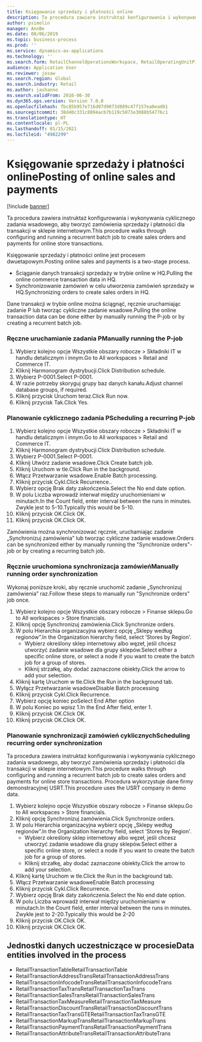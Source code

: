 ```yaml
---
title: Księgowanie sprzedaży i płatności online
description: Ta procedura zawiera instruktaż konfigurowania i wykonywania cyklicznego zadania wsadowego, aby tworzyć zamówienia sprzedaży i płatności dla transakcji w sklepie internetowym.
author: psimolin
manager: AnnBe
ms.date: 08/06/2019
ms.topic: business-process
ms.prod: ''
ms.service: dynamics-ax-applications
ms.technology: ''
ms.search.form: RetailChannelOperationsWorkspace, RetailOperatingUnitPicker, SysRecurrence
audience: Application User
ms.reviewer: josaw
ms.search.region: Global
ms.search.industry: Retail
ms.author: jashanno
ms.search.validFrom: 2016-06-30
ms.dyn365.ops.version: Version 7.0.0
ms.openlocfilehash: fbc85b957e716d07d9073d889c47f157ea0ead01
ms.sourcegitcommit: 38d40c331c8894acb7b119c5073e3088b54776c1
ms.translationtype: HT
ms.contentlocale: pl-PL
ms.lasthandoff: 01/15/2021
ms.locfileid: "4982299"
---
```

# <a name="posting-of-online-sales-and-payments"></a><span data-ttu-id="fb609-103">Księgowanie sprzedaży i płatności online</span><span class="sxs-lookup"><span data-stu-id="fb609-103">Posting of online sales and payments</span></span>

[!include [banner](../includes/banner.md)]

<span data-ttu-id="fb609-104">Ta procedura zawiera instruktaż konfigurowania i wykonywania cyklicznego zadania wsadowego, aby tworzyć zamówienia sprzedaży i płatności dla transakcji w sklepie internetowym.</span><span class="sxs-lookup"><span data-stu-id="fb609-104">This procedure walks through configuring and running a recurrent batch job to create sales orders and payments for online store transactions.</span></span>

<span data-ttu-id="fb609-105">Księgowanie sprzedaży i płatności online jest procesem dwuetapowym.</span><span class="sxs-lookup"><span data-stu-id="fb609-105">Posting online sales and payments is a two-stage process.</span></span>

- <span data-ttu-id="fb609-106">Ściąganie danych transakcji sprzedaży w trybie online w HQ.</span><span class="sxs-lookup"><span data-stu-id="fb609-106">Pulling the online commerce transaction data in HQ.</span></span>
- <span data-ttu-id="fb609-107">Synchronizowanie zamówień w celu utworzenia zamówień sprzedaży w HQ.</span><span class="sxs-lookup"><span data-stu-id="fb609-107">Synchronizing orders to create sales orders in HQ.</span></span>

<span data-ttu-id="fb609-108">Dane transakcji w trybie online można ściągnąć, ręcznie uruchamiając zadanie P lub tworząc cykliczne zadanie wsadowe.</span><span class="sxs-lookup"><span data-stu-id="fb609-108">Pulling the online transaction data can be done either by manually running the P-job or by creating a recurrent batch job.</span></span>

### <a name="manually-running-the-p-job"></a><span data-ttu-id="fb609-109">Ręczne uruchamianie zadania P</span><span class="sxs-lookup"><span data-stu-id="fb609-109">Manually running the P-job</span></span>

1. <span data-ttu-id="fb609-110">Wybierz kolejno opcje Wszystkie obszary robocze > Składniki IT w handlu detalicznym i innym.</span><span class="sxs-lookup"><span data-stu-id="fb609-110">Go to All workspaces > Retail and Commerce IT.</span></span>
2. <span data-ttu-id="fb609-111">Kliknij Harmonogram dystrybucji.</span><span class="sxs-lookup"><span data-stu-id="fb609-111">Click Distribution schedule.</span></span>
3. <span data-ttu-id="fb609-112">Wybierz P-0001.</span><span class="sxs-lookup"><span data-stu-id="fb609-112">Select P-0001.</span></span>
4. <span data-ttu-id="fb609-113">W razie potrzeby skoryguj grupy baz danych kanału.</span><span class="sxs-lookup"><span data-stu-id="fb609-113">Adjust channel database groups, if required.</span></span>
5. <span data-ttu-id="fb609-114">Kliknij przycisk Uruchom teraz.</span><span class="sxs-lookup"><span data-stu-id="fb609-114">Click Run now.</span></span>
6. <span data-ttu-id="fb609-115">Kliknij przycisk Tak.</span><span class="sxs-lookup"><span data-stu-id="fb609-115">Click Yes.</span></span>

### <a name="scheduling-a-recurring-p-job"></a><span data-ttu-id="fb609-116">Planowanie cyklicznego zadania P</span><span class="sxs-lookup"><span data-stu-id="fb609-116">Scheduling a recurring P-job</span></span>

1. <span data-ttu-id="fb609-117">Wybierz kolejno opcje Wszystkie obszary robocze > Składniki IT w handlu detalicznym i innym.</span><span class="sxs-lookup"><span data-stu-id="fb609-117">Go to All workspaces > Retail and Commerce IT.</span></span>
2. <span data-ttu-id="fb609-118">Kliknij Harmonogram dystrybucji.</span><span class="sxs-lookup"><span data-stu-id="fb609-118">Click Distribution schedule.</span></span>
3. <span data-ttu-id="fb609-119">Wybierz P-0001.</span><span class="sxs-lookup"><span data-stu-id="fb609-119">Select P-0001.</span></span>
4. <span data-ttu-id="fb609-120">Kliknij Utwórz zadanie wsadowe.</span><span class="sxs-lookup"><span data-stu-id="fb609-120">Click Create batch job.</span></span>
5. <span data-ttu-id="fb609-121">Kliknij Uruchom w tle.</span><span class="sxs-lookup"><span data-stu-id="fb609-121">Click Run in the background.</span></span>
5. <span data-ttu-id="fb609-122">Włącz Przetwarzanie wsadowe.</span><span class="sxs-lookup"><span data-stu-id="fb609-122">Enable Batch processing.</span></span>
6. <span data-ttu-id="fb609-123">Kliknij przycisk Cykl.</span><span class="sxs-lookup"><span data-stu-id="fb609-123">Click Recurrence..</span></span>
7. <span data-ttu-id="fb609-124">Wybierz opcję Brak daty zakończenia.</span><span class="sxs-lookup"><span data-stu-id="fb609-124">Select the No end date option.</span></span>
8. <span data-ttu-id="fb609-125">W polu Liczba wprowadź interwał między uruchomieniami w minutach.</span><span class="sxs-lookup"><span data-stu-id="fb609-125">In the Count field, enter interval between the runs in minutes.</span></span> <span data-ttu-id="fb609-126">Zwykle jest to 5-10.</span><span class="sxs-lookup"><span data-stu-id="fb609-126">Typically this would be 5-10.</span></span>
9. <span data-ttu-id="fb609-127">Kliknij przycisk OK.</span><span class="sxs-lookup"><span data-stu-id="fb609-127">Click OK.</span></span>
10. <span data-ttu-id="fb609-128">Kliknij przycisk OK.</span><span class="sxs-lookup"><span data-stu-id="fb609-128">Click OK.</span></span>

<span data-ttu-id="fb609-129">Zamówienia można synchronizować ręcznie, uruchamiając zadanie „Synchronizuj zamówienia” lub tworząc cykliczne zadanie wsadowe.</span><span class="sxs-lookup"><span data-stu-id="fb609-129">Orders can be synchronized either by manually running the "Synchronize orders"-job or by creating a recurring batch job.</span></span>

### <a name="manually-running-order-synchronization"></a><span data-ttu-id="fb609-130">Ręcznie uruchomiona synchronizacja zamówień</span><span class="sxs-lookup"><span data-stu-id="fb609-130">Manually running order synchronization</span></span> 

<span data-ttu-id="fb609-131">Wykonaj poniższe kroki, aby ręcznie uruchomić zadanie „Synchronizuj zamówienia” raz.</span><span class="sxs-lookup"><span data-stu-id="fb609-131">Follow these steps to manually run "Synchronize orders" job once.</span></span>

1. <span data-ttu-id="fb609-132">Wybierz kolejno opcje Wszystkie obszary robocze > Finanse sklepu.</span><span class="sxs-lookup"><span data-stu-id="fb609-132">Go to All workspaces > Store financials.</span></span>
2. <span data-ttu-id="fb609-133">Kliknij opcję Synchronizuj zamówienia.</span><span class="sxs-lookup"><span data-stu-id="fb609-133">Click Synchronize orders.</span></span>
3. <span data-ttu-id="fb609-134">W polu Hierarchia organizacyjna wybierz opcję „Sklepy według regionów”.</span><span class="sxs-lookup"><span data-stu-id="fb609-134">In the Organization hierarchy field, select 'Stores by Region'.</span></span>
    * <span data-ttu-id="fb609-135">Wybierz określony sklep internetowy albo węzeł, jeśli chcesz utworzyć zadanie wsadowe dla grupy sklepów.</span><span class="sxs-lookup"><span data-stu-id="fb609-135">Select either a specific online store, or select a node if you want to create the batch job for a group of stores.</span></span>  
    * <span data-ttu-id="fb609-136">Kliknij strzałkę, aby dodać zaznaczone obiekty.</span><span class="sxs-lookup"><span data-stu-id="fb609-136">Click the arrow to add your selection.</span></span>  
4. <span data-ttu-id="fb609-137">Kliknij kartę Uruchom w tle.</span><span class="sxs-lookup"><span data-stu-id="fb609-137">Click the Run in the background tab.</span></span>
5. <span data-ttu-id="fb609-138">Wyłącz Przetwarzanie wsadowe</span><span class="sxs-lookup"><span data-stu-id="fb609-138">Disable Batch processing</span></span>
6. <span data-ttu-id="fb609-139">Kliknij przycisk Cykl.</span><span class="sxs-lookup"><span data-stu-id="fb609-139">Click Recurrence.</span></span>
7. <span data-ttu-id="fb609-140">Wybierz opcję koniec po</span><span class="sxs-lookup"><span data-stu-id="fb609-140">Select End After option</span></span>
8. <span data-ttu-id="fb609-141">W polu Koniec po wpisz 1.</span><span class="sxs-lookup"><span data-stu-id="fb609-141">In the End After field, enter 1.</span></span>
9. <span data-ttu-id="fb609-142">Kliknij przycisk OK.</span><span class="sxs-lookup"><span data-stu-id="fb609-142">Click OK.</span></span>
10. <span data-ttu-id="fb609-143">Kliknij przycisk OK.</span><span class="sxs-lookup"><span data-stu-id="fb609-143">Click OK.</span></span>

### <a name="scheduling-recurring-order-synchronization"></a><span data-ttu-id="fb609-144">Planowanie synchronizacji zamówień cyklicznych</span><span class="sxs-lookup"><span data-stu-id="fb609-144">Scheduling recurring order synchronization</span></span>

<span data-ttu-id="fb609-145">Ta procedura zawiera instruktaż konfigurowania i wykonywania cyklicznego zadania wsadowego, aby tworzyć zamówienia sprzedaży i płatności dla transakcji w sklepie internetowym.</span><span class="sxs-lookup"><span data-stu-id="fb609-145">This procedure walks through configuring and running a recurrent batch job to create sales orders and payments for online store transactions.</span></span> <span data-ttu-id="fb609-146">Procedura wykorzystuje dane firmy demonstracyjnej USRT.</span><span class="sxs-lookup"><span data-stu-id="fb609-146">This procedure uses the USRT company in demo data.</span></span>

1. <span data-ttu-id="fb609-147">Wybierz kolejno opcje Wszystkie obszary robocze > Finanse sklepu.</span><span class="sxs-lookup"><span data-stu-id="fb609-147">Go to All workspaces > Store financials.</span></span>
2. <span data-ttu-id="fb609-148">Kliknij opcję Synchronizuj zamówienia.</span><span class="sxs-lookup"><span data-stu-id="fb609-148">Click Synchronize orders.</span></span>
3. <span data-ttu-id="fb609-149">W polu Hierarchia organizacyjna wybierz opcję „Sklepy według regionów”.</span><span class="sxs-lookup"><span data-stu-id="fb609-149">In the Organization hierarchy field, select 'Stores by Region'.</span></span>
    * <span data-ttu-id="fb609-150">Wybierz określony sklep internetowy albo węzeł, jeśli chcesz utworzyć zadanie wsadowe dla grupy sklepów.</span><span class="sxs-lookup"><span data-stu-id="fb609-150">Select either a specific online store, or select a node if you want to create the batch job for a group of stores.</span></span>  
    * <span data-ttu-id="fb609-151">Kliknij strzałkę, aby dodać zaznaczone obiekty.</span><span class="sxs-lookup"><span data-stu-id="fb609-151">Click the arrow to add your selection.</span></span>  
4. <span data-ttu-id="fb609-152">Kliknij kartę Uruchom w tle.</span><span class="sxs-lookup"><span data-stu-id="fb609-152">Click the Run in the background tab.</span></span>
5. <span data-ttu-id="fb609-153">Włącz Przetwarzanie wsadowe</span><span class="sxs-lookup"><span data-stu-id="fb609-153">Enable Batch processing</span></span>
6. <span data-ttu-id="fb609-154">Kliknij przycisk Cykl.</span><span class="sxs-lookup"><span data-stu-id="fb609-154">Click Recurrence.</span></span>
7. <span data-ttu-id="fb609-155">Wybierz opcję Brak daty zakończenia.</span><span class="sxs-lookup"><span data-stu-id="fb609-155">Select the No end date option.</span></span>
8. <span data-ttu-id="fb609-156">W polu Liczba wprowadź interwał między uruchomieniami w minutach.</span><span class="sxs-lookup"><span data-stu-id="fb609-156">In the Count field, enter interval between the runs in minutes.</span></span> <span data-ttu-id="fb609-157">Zwykle jest to 2-20.</span><span class="sxs-lookup"><span data-stu-id="fb609-157">Typically this would be 2-20</span></span>
9. <span data-ttu-id="fb609-158">Kliknij przycisk OK.</span><span class="sxs-lookup"><span data-stu-id="fb609-158">Click OK.</span></span>
10. <span data-ttu-id="fb609-159">Kliknij przycisk OK.</span><span class="sxs-lookup"><span data-stu-id="fb609-159">Click OK.</span></span>

## <a name="data-entities-involved-in-the-process"></a><span data-ttu-id="fb609-160">Jednostki danych uczestniczące w procesie</span><span class="sxs-lookup"><span data-stu-id="fb609-160">Data entities involved in the process</span></span>

- <span data-ttu-id="fb609-161">RetailTransactionTable</span><span class="sxs-lookup"><span data-stu-id="fb609-161">RetailTransactionTable</span></span>
- <span data-ttu-id="fb609-162">RetailTransactionAddressTrans</span><span class="sxs-lookup"><span data-stu-id="fb609-162">RetailTransactionAddressTrans</span></span>
- <span data-ttu-id="fb609-163">RetailTransactionInfocodeTrans</span><span class="sxs-lookup"><span data-stu-id="fb609-163">RetailTransactionInfocodeTrans</span></span>
- <span data-ttu-id="fb609-164">RetailTransactionTaxTrans</span><span class="sxs-lookup"><span data-stu-id="fb609-164">RetailTransactionTaxTrans</span></span>
- <span data-ttu-id="fb609-165">RetailTransactionSalesTrans</span><span class="sxs-lookup"><span data-stu-id="fb609-165">RetailTransactionSalesTrans</span></span>
- <span data-ttu-id="fb609-166">RetailTransactionTaxMeasure</span><span class="sxs-lookup"><span data-stu-id="fb609-166">RetailTransactionTaxMeasure</span></span>
- <span data-ttu-id="fb609-167">RetailTransactionDiscountTrans</span><span class="sxs-lookup"><span data-stu-id="fb609-167">RetailTransactionDiscountTrans</span></span>
- <span data-ttu-id="fb609-168">RetailTransactionTaxTransGTE</span><span class="sxs-lookup"><span data-stu-id="fb609-168">RetailTransactionTaxTransGTE</span></span>
- <span data-ttu-id="fb609-169">RetailTransactionMarkupTrans</span><span class="sxs-lookup"><span data-stu-id="fb609-169">RetailTransactionMarkupTrans</span></span>
- <span data-ttu-id="fb609-170">RetailTransactionPaymentTrans</span><span class="sxs-lookup"><span data-stu-id="fb609-170">RetailTransactionPaymentTrans</span></span>
- <span data-ttu-id="fb609-171">RetailTransactionAttributeTrans</span><span class="sxs-lookup"><span data-stu-id="fb609-171">RetailTransactionAttributeTrans</span></span>
